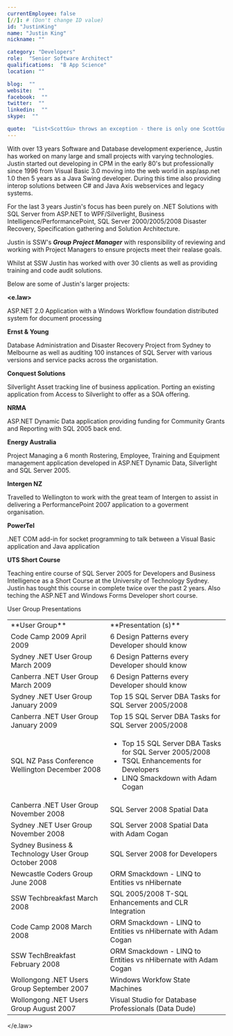 ```yaml
---
currentEmployee: false
[//]: # (Don't change ID value)
id: "JustinKing"
name: "Justin King"
nickname: ""

category: "Developers"
role:  "Senior Software Architect"
qualifications:  "B App Science"
location: ""

blog:  ""
website:  ""
facebook:  ""
twitter:  ""
linkedin:  ""
skype:  ""

quote:  "List<ScottGu> throws an exception - there is only one ScottGu!"
---
```


With over 13 years Software and Database development experience, Justin has worked on many large and small projects with varying technologies. Justin started out developing in CPM in the early 80's but professionally since 1996 from Visual Basic 3.0 moving into the web world in asp/asp.net 1.0 then 5 years as a Java Swing developer. During this time also providing interop solutions between C# and Java Axis webservices and legacy systems.

For the last 3 years Justin's focus has been purely on .NET Solutions with SQL Server from ASP.NET to WPF/Silverlight, Business Intelligence/PerformancePoint, SQL Server 2000/2005/2008 Disaster Recovery, Specification gathering and Solution Architecture. 

Justin is SSW's ***Group Project Manager*** with responsibility of reviewing and working with Project Managers to ensure projects meet their realase goals.

Whilst at SSW Justin has worked with over 30 clients as well as providing training and code audit solutions.

Below are some of Justin's larger projects:

**<e.law>**

ASP.NET 2.0 Application with a Windows Workflow foundation distributed system for document processing

**Ernst & Young**

Database Administration and Disaster Recovery Project from Sydney to Melbourne as well as auditing 100 instances of SQL Server with various versions and service packs across the organistation.

**Conquest Solutions**

Silverlight Asset tracking line of business application. Porting an existing application from Access to Silverlight to offer as a SOA offering.

**NRMA**

ASP.NET Dynamic Data application providing funding for Community Grants and Reporting with SQL 2005 back end.

**Energy Australia**

Project Managing a 6 month Rostering, Employee, Training and Equipment management application developed in ASP.NET Dynamic Data, Silverlight and SQL Server 2005. 

**Intergen NZ**

Travelled to Wellington to work with the great team of Intergen to assist in delivering a PerformancePoint 2007 application to a goverment organisation.

**PowerTel**

.NET COM add-in for socket programming to talk between a Visual Basic application and Java application

**UTS Short Course**

Teaching entire course of SQL Server 2005 for Developers and Business Intelligence as a Short Course at the University of Technology Sydney. Justin has tought this course in complete twice over the past 2 years. Also teching the ASP.NET and Windows Forms Developer short course.

User Group Presentations

<table style="width:100%;">
    <tbody>
<tr>
    <td>**User Group**</td>
    <td>**Presentation (s)**</td>
</tr>
<tr>
    <td>Code Camp 2009 April 2009</td>
    <td>6 Design Patterns every Developer should know</td>
</tr>
<tr>
    <td>Sydney .NET User Group March 2009</td>
    <td>6 Design Patterns every Developer should know</td>
</tr>
<tr>
    <td>Canberra .NET User Group March 2009</td>
    <td>6 Design Patterns every Developer should know</td>
</tr>
<tr>
    <td>Sydney .NET User Group January 2009</td>
    <td>Top 15 SQL Server DBA Tasks for SQL Server 2005/2008</td>
</tr>
<tr>
    <td>Canberra .NET User Group January 2009</td>
    <td>Top 15 SQL Server DBA Tasks for SQL Server 2005/2008</td>
</tr>
<tr>
    <td>SQL NZ Pass Conference Wellington December 2008</td>
    <td>

*   Top 15 SQL Server DBA Tasks for SQL Server 2005/2008 
*   TSQL Enhancements for Developers 
*   LINQ Smackdown with Adam Cogan
    </td>
</tr>
<tr>
    <td>Canberra .NET User Group November 2008</td>
    <td>SQL Server 2008 Spatial Data</td>
</tr>
<tr>
    <td>Sydney .NET User Group November 2008</td>
    <td>SQL Server 2008 Spatial Data with Adam Cogan</td>
</tr>
<tr>
    <td>Sydney Business & Technology User Group October 2008</td>
    <td>SQL Server 2008 for Developers</td>
</tr>
<tr>
    <td>Newcastle Coders Group June 2008</td>
    <td>ORM Smackdown - LINQ to Entities vs nHibernate</td>
</tr>
<tr>
    <td>SSW Techbreakfast March 2008</td>
    <td>SQL 2005/2008 T-SQL Enhancements and CLR Integration</td>
</tr>
<tr>
    <td>Code Camp 2008 March 2008</td>
    <td>ORM Smackdown - LINQ to Entities vs nHibernate with Adam Cogan</td>
</tr>
<tr>
    <td>SSW TechBreakfast February 2008</td>
    <td>ORM Smackdown - LINQ to Entities vs nHibernate with Adam Cogan </td>
</tr>
<tr>
    <td>Wollongong .NET Users Group September 2007</td>
    <td>Windows Workfow State Machines</td>
</tr>
<tr>
    <td>Wollongong .NET Users Group August 2007</td>
    <td>Visual Studio for Database Professionals (Data Dude)</td>
</tr>
    </tbody>
</table>

</e.law>
